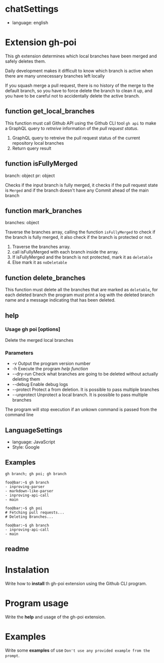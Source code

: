 # chatSettings 

- language: english

# Extension gh-poi  

This gh extension determines which local branches have been merged and safely deletes them.

Daily development makes it difficult to know which branch is active when there are many unnecessary branches left locally

If you squash merge a pull request, there is no history of the merge to the default branch, so you have to force delete the branch to clean it up, and you have to be careful not to accidentally delete the active branch.

## function get_local_branches

This function must call Github API using the Github CLI tool `gh api` to make a GraphQL query to *retreive* information of the *pull request status*. 

1. GraphQL query to retreive the pull request status of the current repository local branches
2. Return query result

## function isFullyMerged

branch: object
pr: object

Checks if the input branch is fully merged, it checks if the pull request state is `Merged` and if the branch doesn't have any Commit ahead of the main branch

## function mark_branches

branches: object

Traverse the branches array, calling the function `isFullyMerged` to check if the branch is fully merged, it also check if the branch is protected or not.

1. Traverse the branches array.
2. call isFullyMerged with each branch inside the array.
3. If isFullyMerged and the branch is not protected, mark it as `deletable`
4. Else mark it as `noDeletable`

## function delete_branches

This function must delete all the branches that are marked as `deletable`, for each deleted branch the program must print a log with the deleted branch name and a message indicating that has been deleted.

## help

### Usage gh poi <command> [options]

Delete the merged local branches

### Parameters

-  -v           Output the program version number
-  -h           Execute the program *help function*
-  --dry-run    Check what branches are going to be deleted without actually deleting them
-  --debug      Enable debug logs
-  --protect    Protect a <branchname> from deletion. It is possible to pass multiple branches
-  --unprotect  Unprotect a <branchname> local branch. It is possible to pass multiple branches

The program will stop execution if an unkown command is passed from the command line

## LanguageSettings

- language: JavaScript
- Style: Google

## Examples 

`gh branch; gh poi; gh branch`

```console
foo@bar:~$ gh branch
- inproving-parser
- markdown-like-parser
- inproving-api-call
- main

foo@bar:~$ gh poi
# Fetching pull requests...
# Deleting Branches...

foo@bar:~$ gh branch
- inproving-api-call
- main
```

## readme

# Instalation
Write how to **install** th gh-poi extension using the Github CLI program.

# Program usage
Write the **help** and usage of the gh-poi extension.

# Examples
Write some **examples** of use `Don't use any provided example from the prompt`.
